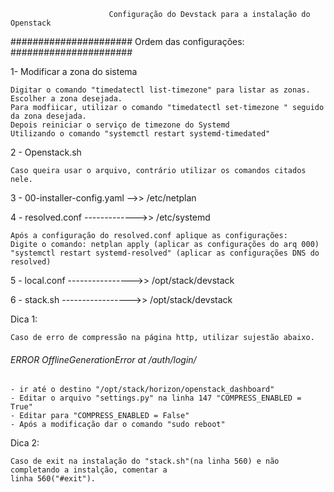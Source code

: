                           Configuração do Devstack para a instalação do Openstack
                        
###################### Ordem das configurações: ######################

1- Modificar a zona do sistema

    Digitar o comando "timedatectl list-timezone" para listar as zonas.
    Escolher a zona desejada.
    Para modfiicar, utilizar o comando "timedatectl set-timezone " seguido da zona desejada. 
    Depois reiniciar o serviço de timezone do Systemd 
    Utilizando o comando "systemctl restart systemd-timedated"

2 - Openstack.sh
    
    Caso queira usar o arquivo, contrário utilizar os comandos citados nele.

3 - 00-installer-config.yaml -->> /etc/netplan

4 - resolved.conf ------------->> /etc/systemd

    Após a configuração do resolved.conf aplique as configurações:
    Digite o comando: netplan apply (aplicar as configurações do arq 000)
    "systemctl restart systemd-resolved" (aplicar as configurações DNS do resolved)

5 - local.conf ---------------->> /opt/stack/devstack
 
6 - stack.sh  ----------------->> /opt/stack/devstack

Dica 1:
  
    Caso de erro de compressão na página http, utilizar sujestão abaixo.

###### ERROR OfflineGenerationError at /auth/login/ ######

    - ir até o destino "/opt/stack/horizon/openstack_dashboard"
    - Editar o arquivo "settings.py" na linha 147 "COMPRESS_ENABLED = True"
    - Editar para "COMPRESS_ENABLED = False"
    - Após a modificação dar o comando "sudo reboot"

Dica 2:

    Caso de exit na instalação do "stack.sh"(na linha 560) e não completando a instalção, comentar a 
    linha 560("#exit").
